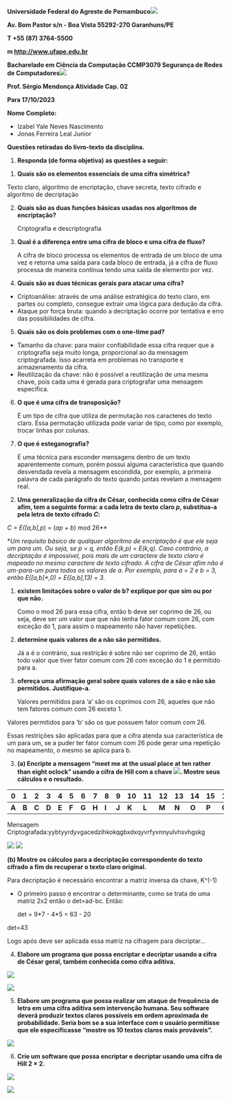 ﻿**Universidade Federal do Agreste de Pernambuco![](Aspose.Words.1ffc0d2a-37e4-40f5-8f05-bccbff5ee251.001.png)**

**Av. Bom Pastor s/n - Boa Vista 55292-270 Garanhuns/PE**

**T +55 (87) 3764-5500**

**m http://www.ufape.edu.br**

**Bacharelado em Ciência da Computação        CCMP3079 Segurança de Redes de Computadores![](Aspose.Words.1ffc0d2a-37e4-40f5-8f05-bccbff5ee251.002.png)**

**Prof. Sérgio Mendonça Atividade Cap. 02**

**Para 17/10/2023**

**Nome Completo:**

- Izabel Yale Neves Nascimento
- Jonas Ferreira Leal Junior

**Questões retiradas do livro-texto da disciplina.**

1. **Responda (de forma objetiva) as questões a seguir:**
1) **Quais são os elementos essenciais de uma cifra simétrica?**

Texto claro, algoritmo de encriptação, chave secreta, texto cifrado e algoritmo de decriptação

2) **Quais são as duas funções básicas usadas nos algoritmos de encriptação?**

   Criptografia e descriptografia

3) **Qual é a diferença entre uma cifra de bloco e uma cifra de fluxo?**

   A cifra de bloco processa os elementos de entrada de um bloco de uma vez e retorna uma saída para cada bloco de entrada, já a cifra de fluxo processa de maneira contínua tendo uma saída de elemento por vez.

4) **Quais são as duas técnicas gerais para atacar uma cifra?**
- Criptoanálise: através de uma análise estratégica do texto claro, em partes ou completo, consegue extrair uma lógica para dedução da cifra.
- Ataque por força bruta: quando a decriptação ocorre por tentativa e erro das possibilidades de cifra.
5) **Quais são os dois problemas com o one-time pad?**
- Tamanho da chave: para maior confiabilidade essa cifra requer que a criptografia seja muito longa, proporcional ao da mensagem criptografada. Isso acarreta em problemas no transporte e armazenamento da cifra.
- Reutilização da chave: não é possível a reutilização de uma mesma chave, pois cada uma é gerada para criptografar uma mensagem específica.
6) **O que é uma cifra de transposição?**

   É um tipo de cifra que utiliza de permutação nos caracteres do texto claro. Essa permutação utilizada pode variar de tipo, como por exemplo, trocar linhas por colunas.

7) **O que é esteganografia?**

   É uma técnica para esconder mensagens dentro de um texto aparentemente comum, porém possui alguma característica que quando desvendada revela a mensagem escondida, por exemplo, a primeira palavra de cada parágrafo do texto quando juntas revelam a mensagem real.

2. **Uma generalização da cifra de César, conhecida como cifra de César afim, tem a seguinte forma: a cada letra de texto claro *p*, substitua-a pela letra de texto cifrado *C*:**

***C* = *E*([*a,b*]*,p*) = (*ap* + *b*) mod 26**

**Um requisito básico de qualquer algoritmo de encriptação é que ele seja um para um. Ou seja, se *p* = *q*, então *E*(*k,p*) = *E*(*k,q*). Caso contrário, a decriptação é impossível, pois mais de um caractere de texto claro é mapeado no mesmo caractere de texto cifrado. A cifra de César afim não é um-para-um para todos os valores de *a*. Por exemplo, para *a* = 2 e *b* = 3, então *E*([*a,b*]*,*0) = *E*([*a,b*]*,*13) = 3.**

1) **existem limitações sobre o valor de b? explique por que sim ou por que não.**

   Como o mod 26 para essa cifra, então b deve ser coprimo de 26, ou seja, deve ser um valor que que não tenha fator comum com 26, com exceção do 1, para assim o mapeamento não haver repetições.

2) **determine quais valores de a não são permitidos.**

   Já a é o contrário, sua restrição é sobre não ser coprimo de 26, então todo valor que tiver fator comum com 26 com exceção do 1 é permitido para a.

3) **ofereça uma afirmação geral sobre quais valores de a são e não são permitidos. Justifique-a.**

   Valores permitidos para ‘a’ são os coprimos com 26, aqueles que não tem fatores comum com 26 exceto 1.

Valores permitidos para ‘b’ são os que possuem fator comum com 26.

Essas restrições são aplicadas para que a cifra atenda sua característica de um para um, se a puder ter fator comum com 26 pode gerar uma repetição no mapeamento, o mesmo se aplica para b.

3. **(a) Encripte a mensagem “meet me at the usual place at ten rather than eight oclock” usando a cifra de Hill com a chave ![](Aspose.Words.1ffc0d2a-37e4-40f5-8f05-bccbff5ee251.003.png). Mostre seus cálculos e o resultado.**



|**0**|**1**|**2**|**3**|**4**|**5**|**6**|**7**|**8**|**9**|**10**|**11**|**12**|**13**|**14**|**15**|**16**|**17**|**18**|**19**|**20**|**21**|**22**|**23**|**24**|**25**|
| - | - | - | - | - | - | - | - | - | - | - | - | - | - | - | - | - | - | - | - | - | - | - | - | - | - |
|**A**|**B**|**C**|**D**|**E**|**F**|**G**|**H**|**I**|**J**|**K**|**L**|**M**|**N**|**O**|**P**|**Q**|**R**|**S**|**T**|**U**|**V**|**W**|**X**|**Y**|**Z**|

Mensagem Criptografada:yybtyyrdyvgacedzihkokqgbxdxqyvrfyvnnyulvhsvhgskg

![](Aspose.Words.1ffc0d2a-37e4-40f5-8f05-bccbff5ee251.004.jpeg) ![](Aspose.Words.1ffc0d2a-37e4-40f5-8f05-bccbff5ee251.005.jpeg)

**(b) Mostre os cálculos para a decriptação correspondente do texto cifrado a fim de recuperar o texto claro original.**

Para decriptação é necessário encontrar a matriz inversa da chave, K^(-1)

- O primeiro passo é encontrar o determinante, como se trata de uma matriz 2x2 então o det=ad-bc. Então:

  det = 9\*7 - 4\*5 = 63 - 20

det=43

Logo após deve ser aplicada essa matriz na cifragem para decriptar…

4. **Elabore um programa que possa encriptar e decriptar usando a cifra de César geral, também conhecida como cifra aditiva.**

![](Aspose.Words.1ffc0d2a-37e4-40f5-8f05-bccbff5ee251.006.png)

![](Aspose.Words.1ffc0d2a-37e4-40f5-8f05-bccbff5ee251.007.png)

5. **Elabore um programa que possa realizar um ataque de frequência de letra em uma cifra aditiva sem intervenção humana. Seu software deverá produzir textos claros possíveis em ordem aproximada de probabilidade. Seria bom se a sua interface com o usuário permitisse que ele especificasse “mostre os 10 textos claros mais prováveis”.**

![](Aspose.Words.1ffc0d2a-37e4-40f5-8f05-bccbff5ee251.008.png)

6. **Crie um software que possa encriptar e decriptar usando uma cifra de Hill 2 × 2.**

![](Aspose.Words.1ffc0d2a-37e4-40f5-8f05-bccbff5ee251.009.jpeg)

![](Aspose.Words.1ffc0d2a-37e4-40f5-8f05-bccbff5ee251.010.jpeg)
